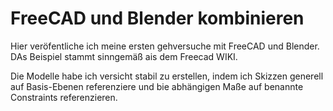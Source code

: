 # FreeCAD und Blender kombinieren

Hier veröfentliche ich meine ersten gehversuche mit FreeCAD und Blender. DAs Beispiel stammt sinngemäß ais dem Freecad WIKI.

Die Modelle habe ich versicht stabil zu erstellen, indem ich Skizzen generell auf Basis-Ebenen referenziere und bie abhängigen Maße auf benannte Constraints referenzieren.
